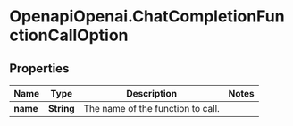 # OpenapiOpenai.ChatCompletionFunctionCallOption

## Properties

Name | Type | Description | Notes
------------ | ------------- | ------------- | -------------
**name** | **String** | The name of the function to call. | 



